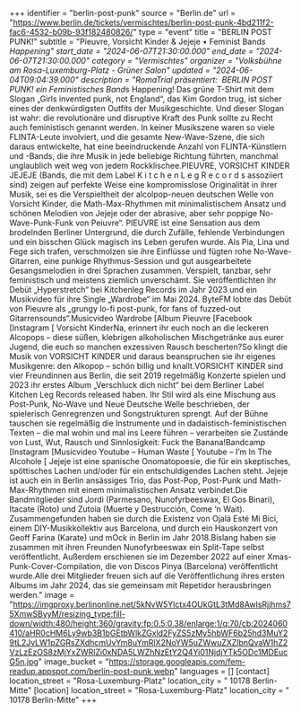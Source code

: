 +++
identifier = "berlin-post-punk"
source = "Berlin.de"
url = "https://www.berlin.de/tickets/vermischtes/berlin-post-punk-4bd211f2-fac6-4532-b09b-93f182480826/"
type = "event"
title = "BERLIN POST PUNK!"
subtitle = "Pieuvre, Vorsicht Kinder & Jejeje • Feminist Band*s Happening"
start_date = "2024-06-07T21:30:00.000"
end_date = "2024-06-07T21:30:00.000"
category = "Vermischtes"
organizer = "Volksbühne am Rosa-Luxemburg-Platz - Grüner Salon"
updated = "2024-06-04T09:04:39.000"
description = "RomaTrial präsentiert:  BERLIN POST PUNK! ein Feministisches Band*s Happening! Das grüne T-Shirt mit dem Slogan „Girls invented punk, not England“, das Kim Gordon trug, ist sicher eines der denkwürdigsten Outfits der Musikgeschichte. Und dieser Slogan ist wahr: die revolutionäre und disruptive Kraft des Punk sollte zu Recht auch feministisch genannt werden. In keiner Musikszene waren so viele FLINTA-Leute involviert, und die gesamte New-Wave-Szene, die sich daraus entwickelte, hat eine beeindruckende Anzahl von FLINTA-Künstlern und -Bands, die ihre Musik in jede beliebige Richtung führten, manchmal unglaublich weit weg von jedem Rockklischee.PIEUVRE, VORSICHT KINDER  JEJEJE (Bands, die mit dem Label K i t c h e n L e g R e c o r d s assoziiert sind) zeigen auf perfekte Weise eine kompromisslose Originalität in ihrer Musik, sei es die Verspieltheit der alcolpop-neuen deutschen Welle von Vorsicht Kinder, die Math-Max-Rhythmen mit minimalistischem Ansatz und schönen Melodien von Jejeje oder der abrasive, aber sehr poppige No-Wave-Punk-Funk von Peiuvre“. PIEUVRE ist eine Sensation aus dem brodelnden Berliner Untergrund, die durch Zufälle, fehlende Verbindungen und ein bisschen Glück magisch ins Leben gerufen wurde. Als Pia, Lina und Fege sich trafen, verschmolzen sie ihre Einflüsse und fügten rohe No-Wave-Gitarren, eine punkige Rhythmus-Session und gut ausgearbeitete Gesangsmelodien in drei Sprachen zusammen. Verspielt, tanzbar, sehr feministisch und meistens ziemlich unverschämt. Sie veröffentlichten ihr Debüt „Hyperstretch“ bei Kitchenleg Records im Jahr 2023 und ein Musikvideo für ihre Single „Wardrobe“ im Mai 2024. ByteFM lobte das Debüt von Pieuvre als „grungy lo-fi post-punk, for fans of fuzzed-out Gitarrensounds“.Musicvideo Wardrobe [Album Pieuvre [Facebook [Instagram [ Vorsicht KinderNa, erinnert ihr euch noch an die leckeren Alcopops – diese süßen, klebrigen alkoholischen Mischgetränke aus eurer Jugend, die euch so manchen exzessiven Rausch bescherten?So klingt die Musik von VORSICHT KINDER und daraus beanspruchen sie ihr eigenes Musikgenre: den Alkopop – schön billig und knallt.VORSICHT KINDER sind vier Freundinnen aus Berlin, die seit 2019 regelmäßig Konzerte spielen und 2023 ihr erstes Album „Verschluck dich nicht“ bei dem Berliner Label Kitchen Leg Records released haben. Ihr Stil wird als eine Mischung aus Post-Punk, No-Wave und Neue Deutsche Welle beschrieben, der spielerisch Genregrenzen und Songstrukturen sprengt. Auf der Bühne tauschen sie regelmäßig die Instrumente und in dadaistisch-feministischen Texten – die mal wohin und mal ins Leere führen – verarbeiten sie Zustände von Lust, Wut, Rausch und Sinnlosigkeit: Fuck the Banana!Bandcamp [Instagram [Musicvideo Youtube – Human Waste [ Youtube – I’m In The Alcohole [ Jejeje ist eine spanische Onomatopoesie, die für ein skeptisches, spöttisches Lachen und/oder für ein entschuldigendes Lachen steht. Jejeje ist auch ein in Berlin ansässiges Trio, das Post-Pop, Post-Punk und Math-Max-Rhythmen mit einem minimalistischen Ansatz verbindet.Die Bandmitglieder sind Jordi (Parmesano, Nunofyrbeeswax, El Gos Binari), Itacate (Roto) und Zutoia (Muerte y Destrucción, Come ‘n Wait). Zusammengefunden haben sie durch die Existenz von Ojalá Esté Mi Bici, einem DIY-Musikkollektiv aus Barcelona, und durch ein Hauskonzert von Geoff Farina (Karate) und mOck in Berlin im Jahr 2018.Bislang haben sie zusammen mit ihren Freunden Nunofyrbeeswax ein Split-Tape selbst veröffentlicht. Außerdem erschienen sie im Dezember 2022 auf einer Xmas-Punk-Cover-Compilation, die von Discos Pinya (Barcelona) veröffentlicht wurde.Alle drei Mitglieder freuen sich auf die Veröffentlichung ihres ersten Albums im Jahr 2024, das sie gemeinsam mit Repetidor herausbringen werden."
image = "https://imgproxy.berlinonline.net/5kNvW5Ylctx4OUkGtL3tMd8AwIsRjjhms75XmwSByyM/resizing_type:fill-down/width:480/height:360/gravity:fp:0.5:0.38/enlarge:1/q:70/cb:2024060410/aHR0cHM6Ly9wb3B1bGEtbWlkZGxld2FyZS5zMy5hbWF6b25hd3MuY29tL2JvLW1pZGRsZXdhcmUvYm8uYmRlX2NoYW5uZWwuZXZlbnQvaW1hZ2VzLzEzOS8zMjYxZWRlZi0xNDA5LWZhNzEtY2Q4Yi01NjdjYTk5ODc1MDEucG5n.jpg"
image_bucket = "https://storage.googleapis.com/fem-readup.appspot.com/berlin-post-punk.webp"
languages = []
[contact]
location_street = "Rosa-Luxemburg-Platz"
location_city = " 10178 Berlin-Mitte"
[location]
location_street = "Rosa-Luxemburg-Platz"
location_city = " 10178 Berlin-Mitte"
+++